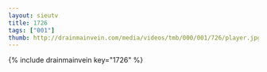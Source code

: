 ```yaml
--- 
layout: sieutv
title: 1726
tags: ["001"]
thumb: http://drainmainvein.com/media/videos/tmb/000/001/726/player.jpg
---
```

{% include drainmainvein key="1726" %} 
